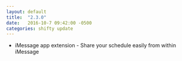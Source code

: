 ```yaml
---
layout: default
title:  "2.3.0"
date:   2016-10-7 09:42:00 -0500
categories: shifty update
---
```


* iMessage app extension - Share your schedule easily from within iMessage